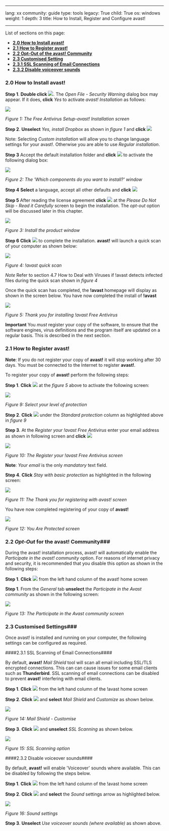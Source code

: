 

---

lang: xx
community: guide
type: tools
legacy: True
child: True
os: windows
weight: 1
depth: 3
title: How to Install, Register and Configure avast!

---

List of sections on this page:

- [**2.0 How to Install avast!**](#2.0)
- [**2.1 How to Register avast!**](#2.1)
- [**2.2 Opt-Out of the avast! Community**](#2.2)
- [**2.3 Customised Setting**](#2.3)
 - [**2.3.1 SSL Scanning of Email Connections**](#2.3.1)
 - [**2.3.2 Disable voiceover sounds**](#2.3.2)

<a name="2.0"></a>
### 2.0 How to Install avast! ###

**Step 1**. **Double click** ![](/sbox/screen/avast-en-1/01.png). The *Open File - Security Warning* dialog box may appear. If it does, **click** *Yes* to activate *avast! Installation* as follows: 


![](/sbox/screen/avast-en-1/03.png)

*Figure 1: The Free Antivirus Setup-avast! Installation screen*


**Step 2**. **Unselect** *Yes, install Dropbox* as shown in *figure 1* and **click** ![](/sbox/screen/avast-en-1/04.png)

Note: Selecting *Custom installation* will allow you to change language settings for your avast!. Otherwise you are able to use *Regular installation*.

**Step 3** Accept the default installation folder and **click**  ![](/sbox/screen/avast-en-1/05.png) to activate the following dialog box:


![](/sbox/screen/avast-en-1/06.png)

*Figure 2: The 'Which components do you want to install?' window*  


**Step 4** **Select** a language, accept all other defaults and **click** ![](/sbox/screen/avast-en-1/05.png)

**Step 5** After reading the license agreement **click** ![](/sbox/screen/avast-en-1/05.png) at the *Please Do Not Skip - Read it Carefully* screen to begin the installation. The *opt-out* option will be discussed later in this chapter.

![](/sbox/screen/avast-en-1/07.png)

*Figure 3: Install the product window*


**Step 6**  **Click** ![](/sbox/screen/avast-en-1/08.png) to complete the installation. **avast!** will launch a quick scan of your computer as shown below:

![](/sbox/screen/avast-en-1/09.png)

*Figure 4: !avast quick scan*

*Note* Refer to section 4.7 How to Deal with Viruses if !avast detects infected files during the quick scan shown in *figure 4*

Once the quick scan has completed, the **!avast** homepage will display as shown in the screen below. You have now completed the install of **!avast**

![](/sbox/screen/avast-en-1/10.png)

*Figure 5: Thank you for installing !avast Free Antivirus*


 **Important** You *must* register your copy of the software, to ensure that the software engines, virus definitions and the program itself are updated on a regular basis. This is described in the next section.


<a name="2.1"></a>
### 2.1 How to Register avast! ###

**Note**: If you do not register your copy of **avast!** it will stop working after 30 days. You must be connected to the Internet to register **avast!**.  

To register your copy of **avast!** perform the following steps:

**Step 1**. **Click** ![](/sbox/screen/avast-en-1/11.png) at the *figure 5* above to activate the following screen:

![](/sbox/screen/avast-en-1/12.png)

*Figure 9: Select your level of protection*


**Step 2**. **Click** ![](/sbox/screen/avast-en-1/13.png) under the *Standard protection* column as highlighted above in *figure 9* 

**Step 3**. At the *Register your !avast Free Antivirus* enter your email address as shown in following screen and **click** ![](/sbox/screen/avast-en-1/15.png) 


![](/sbox/screen/avast-en-1/14.png)

*Figure 10: The Register your !avast Free Antivirus screen*

**Note**: *Your email* is the only *mandatory* text field. 

**Step 4**. **Click** *Stay with basic protection* as highlighted in the following screen:  

![](/sbox/screen/avast-en-1/16.png)

*Figure 11: The Thank you for registering with avast! screen*


You have now completed registering of your copy of **avast!**

![](/sbox/screen/avast-en-1/17.png)

*Figure 12: You Are Protected screen*

<a name="2.2"></a>
### 2.2 *Opt-Out* for the avast! Community###

During the avast! installation process, avast! will automatically enable the *Participate in the avast! community* option. For reasons of internet privacy and security, it is recommended that you disable this option as shown in the following steps:

**Step 1**. **Click** ![](/sbox/screen/avast-en-1/18.png) from the left hand column of the avast! home screen

**Step 1**. From the *General* tab **unselect** the *Participate in the Avast community* as shown in the following screen:

![](/sbox/screen/avast-en-1/19.png)

*Figure 13: The Participate in the Avast community screen*

<a name="2.3"></a>
### 2.3 Customised Settings###

Once avast! is installed and running on your computer, the following settings can be configured as required. 

<a name="2.3.1"></a>
####2.3.1 SSL Scanning of Email Connections####

By default, **avast!** *Mail Shield* tool will scan all email including SSL/TLS encrypted connections. This can can cause issues for some email clients such as **Thunderbird**. SSL scanning of email connections can be disabled to prevent **avast!** interfering with email clients. 

**Step 1**. **Click** ![](/sbox/screen/avast-en-1/18.png) from the left hand column of the !avast home screen

**Step 2**. **Click** ![](/sbox/screen/avast-en-1/29.png) and **select** *Mail Shield* and *Customize* as shown below. 


![](/sbox/screen/avast-en-1/30.png)

*Figure 14: Mail Shield - Customise*

**Step 3**. **Click** ![](/sbox/screen/avast-en-1/31.png) and **unselect** *SSL Scanning* as shown below. 


![](/sbox/screen/avast-en-1/32.png)

*Figure 15: SSL Scanning option*

<a name="2.3.2"></a>
####2.3.2 Disable voiceover sounds####

By default, **avast!** will enable 'Voiceover' sounds where available. This can be disabled by following the steps below.   

**Step 1**. **Click** ![](/sbox/screen/avast-en-1/18.png) from the left hand column of the !avast home screen

**Step 2**. **Click** ![](/sbox/screen/avast-en-1/33.png) and **select** the *Sound* settings arrow as highlighted below. 


![](/sbox/screen/avast-en-1/34.png)

*Figure 16: Sound settings*

**Step 3**. **Unselect** *Use voiceover sounds (where available)* as shown above. 



